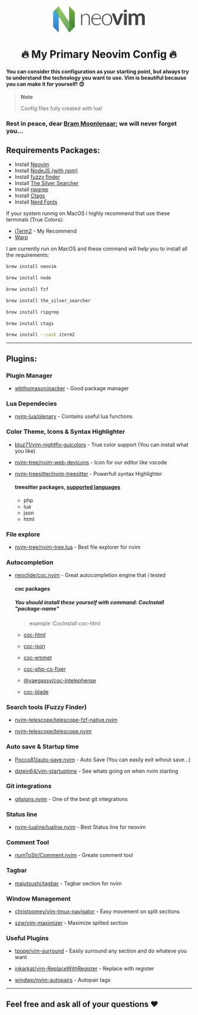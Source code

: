 <div  align="center">
    <img src="logo.png" alt="Neovim logo" width="250">
    <h1> 🔥 My Primary Neovim Config 🔥 </h1>
</div>

#### You can consider this configuration as your starting point, but always try to understand the technology you want to use. Vim is beautiful because you can make it for yourself! 😊

> **Note**
>
> Config files fully created with lua!

### Rest in peace, dear [Bram Moonlenaar](https://vimhelp.org/version9.txt.html#Bram-Moolenaar); we will never forget you…

## Requirements Packages:
- Install [Neovim](https://neovim.io/)
- Install [NodeJS (with npm)](https://nodejs.org/en/)
- Install [fuzzy finder](https://github.com/junegunn/fzf)
- Install [The Silver Searcher](https://github.com/ggreer/the_silver_searcher)
- Install [ripgrep](https://github.com/BurntSushi/ripgrep)
- Install [Ctags](https://github.com/universal-ctags/ctags)
- Install [Nerd Fonts](https://www.nerdfonts.com/)

If your system runnig on MacOS i highly recommend that use these terminals (True Colors):
- [iTerm2](https://iterm2.com/) - My Recommend
- [Warp](https://www.warp.dev/) 

I am currently run on MacOS and these command will help you to install all the requirements:

```bash
brew install neovim
```
```bash
brew install node
```
```bash
brew install fzf
```
```bash
brew install the_silver_searcher
```
```bash
brew install ripgrep
```
```bash
brew install ctags
```
```bash
brew install --cask iterm2
```
---
## Plugins:

### Plugin Manager
- [wbthomason/packer](https://github.com/wbthomason/packer.nvim) - Good package manager

### Lua Dependecies
- [nvim-lua/plenary](https://github.com/nvim-lua/plenary.nvim) - Contains useful lua functions

### Color Theme, Icons & Syntax Highlighter
- [bluz71/vim-nightfly-guicolors](https://github.com/bluz71/vim-nightfly-guicolors) - True color support (You can install what you like)

- [nvim-tree/nvim-web-devicons](https://github.com/nvim-tree/nvim-web-devicons) - Icon for our editor like vscode

- [nvim-treesitter/nvim-treesitter](https://github.com/nvim-treesitter/nvim-treesitter) - Powerfull syntax Highlighter
    #### treesitter packages, [supported languages](https://github.com/nvim-treesitter/nvim-treesitter#supported-languages)
    - php
    - lua
    - json
    - html

### File explore
- [nvim-tree/nvim-tree.lua](https://github.com/nvim-tree/nvim-tree.lua) - Best file explorer for nvim

### Autocompletion
- [neoclide/coc.nvim](https://github.com/neoclide/coc.nvim) - Great autocompletion engine that i tested
    #### coc packages
    ##### You should install these yourself with command: CocInstall "package-name"
    > example :CocInstall coc-html
    - [coc-html](https://github.com/neoclide/coc-html)
    
    - [coc-json](https://github.com/neoclide/coc-json)
        
    - [coc-emmet](https://github.com/neoclide/coc-emmet)
    
    - [coc-php-cs-fixer](https://github.com/yaegassy/coc-php-cs-fixer)
    
    - [@yaegassy/coc-intelephense](https://github.com/yaegassy/coc-intelephense)

    - [coc-blade](https://github.com/yaegassy/coc-blade)

### Search tools (Fuzzy Finder)
- [nvim-telescope/telescope-fzf-native.nvim](https://github.com/nvim-telescope/telescope-fzf-native.nvim)

- [nvim-telescope/telescope.nvim](https://github.com/nvim-telescope/telescope.nvim)

### Auto save & Startup time
- [Pocco81/auto-save.nvim](https://github.com/Pocco81/auto-save.nvim) - Auto Save (You can easily exit wihout save...)

- [dstein64/vim-startuptime](https://github.com/dstein64/vim-startuptime) - See whats going on when nvim starting

### Git integrations
- [gitsigns.nvim](https://github.com/gitsigns.nvim) - One of the best git integrations

### Status line
- [nvim-lualine/lualine.nvim](https://github.com/nvim-lualine/lualine.nvim) - Best Status line for neovim

### Comment Tool
- [numToStr/Comment.nvim](https://github.com/numToStr/Comment.nvim) - Greate comment tool

### Tagbar
- [majutsushi/tagbar](https://github.com/majutsushi/tagbar) - Tagbar section for nvim

### Window Management
- [christoomey/vim-tmux-navigator](https://github.com/christoomey/vim-tmux-navigator) - Easy movement on split sections

- [szw/vim-maximizer](https://github.com/szw/vim-maximizer) - Maximize splited section

### Useful Plugins
- [tpope/vim-surround](https://github.com/tpope/vim-surround) - Easily surround any section and do whateve you want

- [inkarkat/vim-ReplaceWithRegister](https://github.com/inkarkat/vim-ReplaceWithRegister) - Replace with register

- [windwp/nvim-autopairs](https://github.com/windwp/nvim-autopairs) - Autopair tags

---

## Feel free and ask all of your questions ❤️

